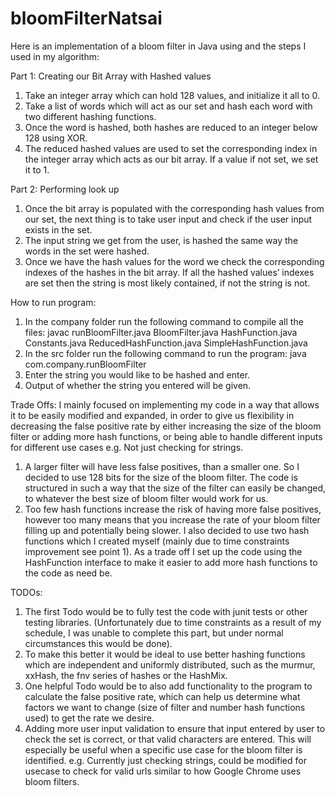 # bloomFilterNatsai

Here is an implementation of a bloom filter in Java using and the steps I used in my algorithm:

Part 1: Creating our Bit Array with Hashed values
1. Take an integer array which can hold 128 values, and initialize it all to 0. 
2. Take a list of words which will act as our set and hash each word with two different hashing functions. 
3. Once the word is hashed, both hashes are reduced to an integer below 128 using XOR. 
4. The reduced hashed values are used to set the corresponding index in the integer array which acts as our bit array. If a value if not set, we set it to 1.

Part 2: Performing look up
1. Once the bit array is populated with the corresponding hash values from our set, the next thing is to take user input and check if the user input exists in the set. 
2. The input string we get from the user, is hashed the same way the words in the set were hashed. 
3. Once we have the hash values for the word we check the corresponding indexes of the hashes in the bit array. If all the hashed values’ indexes are set then the string is most likely contained, if not the string is not.

How to run program:
1. In the company folder run the following command to compile all the files:
   javac runBloomFilter.java BloomFilter.java HashFunction.java Constants.java ReducedHashFunction.java SimpleHashFunction.java
2. In the src folder run the following command to run the program:
   java com.company.runBloomFilter
3. Enter the string you would like to be hashed and enter. 
4. Output of whether the string you entered will be given.

Trade Offs:
I mainly focused on implementing my code in a way that allows it to be easily modified and expanded, in order to give us flexibility in decreasing the false positive rate by either increasing the size of the bloom filter or adding more hash functions, or being able to handle different inputs for different use cases e.g. Not just checking for strings.
1. A larger filter will have less false positives, than a smaller one. So I decided to use 128 bits for the size of the bloom filter. The code is structured in such a way that the size of the filter can easily be changed, to whatever the best size of bloom filter would work for us. 
2. Too few hash functions increase the risk of having more false positives, however too many means that you increase the rate of your bloom filter filling up and potentially being slower. I also decided to use two hash functions which I created myself (mainly due to time constraints improvement see point 1). As a trade off I set up the code using the HashFunction interface to make it easier to add more hash functions to the code as need be. 


TODOs:
1. The first Todo would be to fully test the code with junit tests or other testing libraries. (Unfortunately due to time constraints as a result of my schedule, I was unable to complete this part, but under normal circumstances this would be done). 
2. To make this better it would be ideal to use better hashing functions which are independent and uniformly distributed, such as the murmur, xxHash, the fnv series of hashes or the HashMix. 
3. One helpful Todo would be to also add functionality to the program to calculate the false positive rate, which can help us determine what factors we want to change (size of filter and number hash functions used) to get the rate we desire. 
4. Adding more user input validation to ensure that input entered by user to check the set is correct, or that valid characters are entered. This will especially be useful when a specific use case for the bloom filter is identified. e.g. Currently just checking strings, could be modified for usecase to check for valid urls similar to how Google Chrome uses bloom filters.

